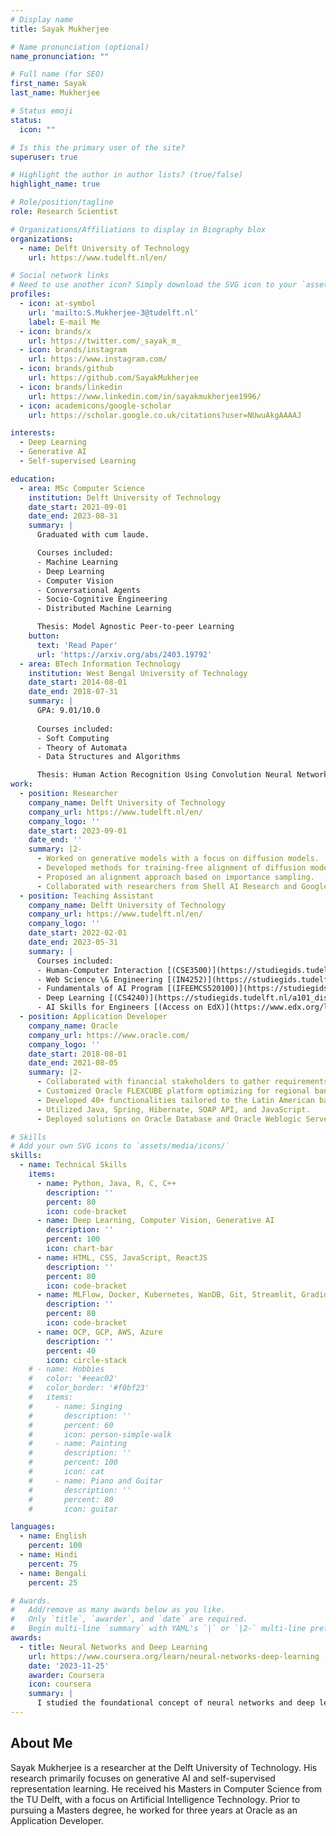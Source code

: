 ```yaml
---
# Display name
title: Sayak Mukherjee

# Name pronunciation (optional)
name_pronunciation: ""

# Full name (for SEO)
first_name: Sayak
last_name: Mukherjee

# Status emoji
status:
  icon: ""

# Is this the primary user of the site?
superuser: true

# Highlight the author in author lists? (true/false)
highlight_name: true

# Role/position/tagline
role: Research Scientist

# Organizations/Affiliations to display in Biography blox
organizations:
  - name: Delft University of Technology
    url: https://www.tudelft.nl/en/

# Social network links
# Need to use another icon? Simply download the SVG icon to your `assets/media/icons/` folder.
profiles:
  - icon: at-symbol
    url: 'mailto:S.Mukherjee-3@tudelft.nl'
    label: E-mail Me
  - icon: brands/x
    url: https://twitter.com/_sayak_m_
  - icon: brands/instagram
    url: https://www.instagram.com/
  - icon: brands/github
    url: https://github.com/SayakMukherjee
  - icon: brands/linkedin
    url: https://www.linkedin.com/in/sayakmukherjee1996/
  - icon: academicons/google-scholar
    url: https://scholar.google.co.uk/citations?user=NUwuAkgAAAAJ

interests:
  - Deep Learning
  - Generative AI
  - Self-supervised Learning

education:
  - area: MSc Computer Science
    institution: Delft University of Technology
    date_start: 2021-09-01
    date_end: 2023-08-31
    summary: |
      Graduated with cum laude.

      Courses included:
      - Machine Learning
      - Deep Learning
      - Computer Vision
      - Conversational Agents
      - Socio-Cognitive Engineering
      - Distributed Machine Learning

      Thesis: Model Agnostic Peer-to-peer Learning
    button:
      text: 'Read Paper'
      url: 'https://arxiv.org/abs/2403.19792'
  - area: BTech Information Technology
    institution: West Bengal University of Technology
    date_start: 2014-08-01
    date_end: 2018-07-31
    summary: |
      GPA: 9.01/10.0
      
      Courses included:
      - Soft Computing
      - Theory of Automata
      - Data Structures and Algorithms

      Thesis: Human Action Recognition Using Convolution Neural Networks
work:
  - position: Researcher
    company_name: Delft University of Technology
    company_url: https://www.tudelft.nl/en/
    company_logo: ''
    date_start: 2023-09-01
    date_end: ''
    summary: |2-
      - Worked on generative models with a focus on diffusion models.
      - Developed methods for training-free alignment of diffusion models.
      - Proposed an alignment approach based on importance sampling.
      - Collaborated with researchers from Shell AI Research and Google Deepmind.
  - position: Teaching Assistant
    company_name: Delft University of Technology
    company_url: https://www.tudelft.nl/en/
    company_logo: ''
    date_start: 2022-02-01
    date_end: 2023-05-31
    summary: |
      Courses included:
      - Human-Computer Interaction [(CSE3500)](https://studiegids.tudelft.nl/a101_displayCourse.do?course_id=61502)
      - Web Science \& Engineering [(IN4252)](https://studiegids.tudelft.nl/a101_displayCourse.do?course_id=60628)
      - Fundamentals of AI Program [(IFEEMCS520100)](https://studiegids.tudelft.nl/a101_displayCourse.do?course_id=63120)
      - Deep Learning [(CS4240)](https://studiegids.tudelft.nl/a101_displayCourse.do?course_id=61010)
      - AI Skills for Engineers [(Access on EdX)](https://www.edx.org/learn/artificial-intelligence/delft-university-of-technology-ai-skills-for-engineers-data-engineering-and-data-pipelines)
  - position: Application Developer
    company_name: Oracle
    company_url: https://www.oracle.com/
    company_logo: ''
    date_start: 2018-08-01
    date_end: 2021-08-05
    summary: |2-
      - Collaborated with financial stakeholders to gather requirements.
      - Customized Oracle FLEXCUBE platform optimizing for regional banking needs.
      - Developed 40+ functionalities tailored to the Latin American banking sector.
      - Utilized Java, Spring, Hibernate, SOAP API, and JavaScript.
      - Deployed solutions on Oracle Database and Oracle Weblogic Server.

# Skills
# Add your own SVG icons to `assets/media/icons/`
skills:
  - name: Technical Skills
    items:
      - name: Python, Java, R, C, C++
        description: ''
        percent: 80
        icon: code-bracket
      - name: Deep Learning, Computer Vision, Generative AI
        description: ''
        percent: 100
        icon: chart-bar
      - name: HTML, CSS, JavaScript, ReactJS
        description: ''
        percent: 80
        icon: code-bracket
      - name: MLFlow, Docker, Kubernetes, WanDB, Git, Streamlit, Gradio
        description: ''
        percent: 80
        icon: code-bracket
      - name: OCP, GCP, AWS, Azure
        description: ''
        percent: 40
        icon: circle-stack
    # - name: Hobbies
    #   color: '#eeac02'
    #   color_border: '#f0bf23'
    #   items:
    #     - name: Singing
    #       description: ''
    #       percent: 60
    #       icon: person-simple-walk
    #     - name: Painting
    #       description: ''
    #       percent: 100
    #       icon: cat
    #     - name: Piano and Guitar
    #       description: ''
    #       percent: 80
    #       icon: guitar

languages:
  - name: English
    percent: 100
  - name: Hindi
    percent: 75
  - name: Bengali
    percent: 25

# Awards.
#   Add/remove as many awards below as you like.
#   Only `title`, `awarder`, and `date` are required.
#   Begin multi-line `summary` with YAML's `|` or `|2-` multi-line prefix and indent 2 spaces below.
awards:
  - title: Neural Networks and Deep Learning
    url: https://www.coursera.org/learn/neural-networks-deep-learning
    date: '2023-11-25'
    awarder: Coursera
    icon: coursera
    summary: |
      I studied the foundational concept of neural networks and deep learning. By the end, I was familiar with the significant technological trends driving the rise of deep learning; build, train, and apply fully connected deep neural networks; implement efficient (vectorized) neural networks; identify key parameters in a neural network’s architecture; and apply deep learning to your own applications.
---
```


## About Me

Sayak Mukherjee is a researcher at the Delft University of Technology. His research primarily focuses on generative AI and self-supervised representation learning. He received his Masters in Computer Science from the TU Delft, with a focus on Artificial Intelligence Technology. Prior to pursuing a Masters degree, he worked for three years at Oracle as an Application Developer.